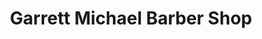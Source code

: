 ---
title: "Garrett Michael Barber Shop"
url: /salt-lake-city/garrett-michael-barber-shop/
shop: hairdresser
---